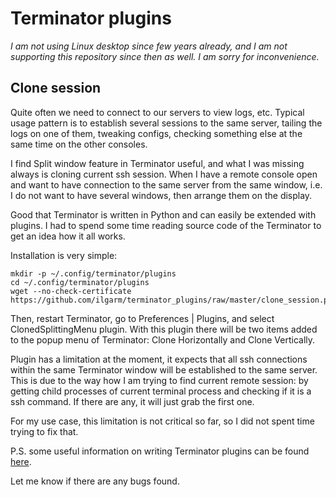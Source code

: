 Terminator plugins
==================

*I am not using Linux desktop since few years already, and I am not supporting this repository since then as well. I am sorry for inconvenience.*

Clone session
-------------

Quite often we need to connect to our servers to view logs, etc. Typical usage pattern is to establish several sessions to the same server, tailing the logs on one of them, tweaking configs, checking something else at the same time on the other consoles.

I find Split window feature in Terminator useful, and what I was missing always is cloning current ssh session. When I have a remote console open and want to have connection to the same server from the same window, i.e. I do not want to have several windows, then arrange them on the display.

Good that Terminator is written in Python and can easily be extended with plugins. I had to spend some time reading source code of the Terminator to get an idea how it all works.

Installation is very simple:

    mkdir -p ~/.config/terminator/plugins
    cd ~/.config/terminator/plugins
    wget --no-check-certificate https://github.com/ilgarm/terminator_plugins/raw/master/clone_session.py

Then, restart Terminator, go to Preferences | Plugins, and select ClonedSplittingMenu plugin. With this plugin there will be two items added to the popup menu of Terminator: Clone Horizontally and Clone Vertically.

Plugin has a limitation at the moment, it expects that all ssh connections within the same Terminator window will be established to the same server. This is due to the way how I am trying to find current remote session: by getting child processes of current terminal process and checking if it is a ssh command. If there are any, it will just grab the first one.

For my use case, this limitation is not critical so far, so I did not spent time trying to fix that.

P.S. some useful information on writing Terminator plugins can be found [here](http://www.tenshu.net/2010/04/writing-terminator-plugins.html).

Let me know if there are any bugs found.
